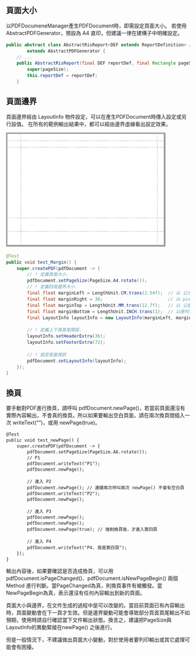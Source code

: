 
## 頁面大小

以PDFDocumeneManager產生PDFDocument時，即需設定頁面大小。
若使用AbstractPDFGenerator，預設為 A4 直印，但建議一律在建構子中明確設定。

``` java
public abstract class AbstractRisReport<DEF extends ReportDefinition> //
        extends AbstractPDFGenerator {
    // ...
    public AbstractRisReport(final DEF reportDef, final Rectangle pageSize) {
        super(pageSize);
        this.reportDef = reportDef;
    }

```

## 頁面邊界

頁面邊界經由 LayoutInfo 物件設定，可以在產生PDFDocument時傳入設定或另行設值。
在所有的範例輸出結果中，都可以經由邊界虛線看出設定效果。

![](/assets/ch02/pages_margin-small.png)

``` java
@Test
public void test_Margin() {
    super.createPDF(pdfDocument -> {
        // ! 定義頁面大小.
        pdfDocument.setPageSize(PageSize.A4.rotate());
        // ! 定義四周邊界大小.
        final float marginLeft = LengthUnit.CM.trans(2.54f);  // 以 公分為單位
        final float marginRight = 36;                         // 以 pixel 為單位
        final float marginTop = LengthUnit.MM.trans(12.7f);   // 以 公厘為單位
        final float marginBottom = LengthUnit.INCH.trans(1);  // 以英吋為單位
        final LayoutInfo layoutInfo = new LayoutInfo(marginLeft, marginRight, marginTop, marginBottom);

        // ! 定義上下頁首尾間距.
        layoutInfo.setHeaderExtra(36);
        layoutInfo.setFooterExtra(72);

        // ! 設定版面資訊
        pdfDocument.setLayoutInfo(layoutInfo);
    });
}
```


## 換頁

要手動對PDF進行換頁，請呼叫 pdfDocument.newPage()，若當前頁面還沒有實際內容輸出，不會真的換頁。所以如果要輸出空白頁面，請在兩次換頁間插入一次 writeText(“”)，或用 newPage(true)。



```
@Test
public void test_newPage() {
    super.createPDF(pdfDocument -> {
        pdfDocument.setPageSize(PageSize.A6.rotate());
        // P1
        pdfDocument.writeText("P1");
        pdfDocument.newPage();

        // 進入 P2
        pdfDocument.newPage(); // 連續兩次呼叫兩次 newPage() 不會有空白頁
        pdfDocument.writeText("P2");
        pdfDocument.newPage();

        // 進入 P3
        pdfDocument.newPage();
        pdfDocument.newPage();
        pdfDocument.newPage(true); // 強制換頁後，才進入第四頁

        // 進入 P4
        pdfDocument.writeText("P4. 我是第四頁");
    });
}

```





輸出內容後，如果要確認是否造成換頁，可以用pdfDocument.isPageChanged()、pdfDocument.isNewPageBegin() 兩個Method 進行判斷。當PageChanged為真，則換頁事件有被觸發。當NewPageBegin為真，表示還沒有任何內容輸出到新的頁面。



頁面大小與邊界，在文件生成的過程中是可以改變的。當目前頁面已有內容輸出時，頁面變動會在下一頁才生效。但是邊界變動可能會導致部分頁首頁尾輸出不如預期，使用時請自行確認當下文件輸出狀態。換言之，建議把PageSize與LayoutInfo的異動緊接在newPage() 之後進行。

但是一般情況下，不建議做出頁面大小變動，對於使用者要列印輸出或其它處理可能會有困擾。



